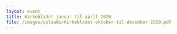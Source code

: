 ```yaml
---
layout: event
title: Kirkebladet januar til april 2020
file: /images/uploads/Kirkebladet-oktober-til-december-2019.pdf
---
```

